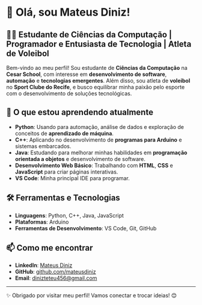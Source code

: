 # 👋 Olá, sou Mateus Diniz!

## 👨‍💻 Estudante de Ciências da Computação | Programador e Entusiasta de Tecnologia | Atleta de Voleibol

Bem-vindo ao meu perfil! Sou estudante de **Ciências da Computação** na **Cesar School**, com interesse em **desenvolvimento de software**, **automação** e **tecnologias emergentes**. Além disso, sou atleta de **voleibol** no **Sport Clube do Recife**, e busco equilibrar minha paixão pelo esporte com o desenvolvimento de soluções tecnológicas.

## 🚀 O que estou aprendendo atualmente
- **Python**: Usando para automação, análise de dados e exploração de conceitos de **aprendizado de máquina**.
- **C++**: Aplicando no desenvolvimento de **programas para Arduino** e sistemas embarcados.
- **Java**: Estudando para melhorar minhas habilidades em **programação orientada a objetos** e desenvolvimento de software.
- **Desenvolvimento Web Básico**: Trabalhando com **HTML**, **CSS** e **JavaScript** para criar páginas interativas.
- **VS Code**: Minha principal IDE para programar.

## 🛠️ Ferramentas e Tecnologias
- **Linguagens**: Python, C++, Java, JavaScript
- **Plataformas**: Arduino
- **Ferramentas de Desenvolvimento**: VS Code, Git, GitHub



## 📫 Como me encontrar
- **LinkedIn**: [Mateus Diniz](https://www.linkedin.com/in/mateusdinizz/)
- **GitHub**: [github.com/mateusdiniz](https://github.com/mateusdinizz)
- **Email**: dinizteteu456@gmail.com

---

✨ Obrigado por visitar meu perfil! Vamos conectar e trocar ideias! 😊
